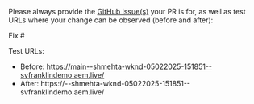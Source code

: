 Please always provide the [GitHub issue(s)](../issues) your PR is for, as well as test URLs where your change can be observed (before and after):

Fix #<gh-issue-id>

Test URLs:
- Before: https://main--shmehta-wknd-05022025-151851--svfranklindemo.aem.live/
- After: https://<branch>--shmehta-wknd-05022025-151851--svfranklindemo.aem.live/
